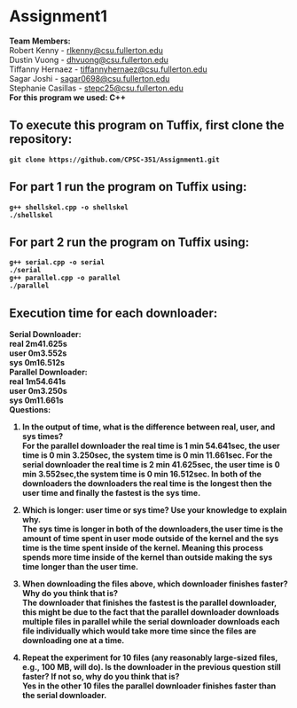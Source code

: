 # Assignment1
<b>Team Members:</b><br>
 Robert Kenny - rlkenny@csu.fullerton.edu<br>
 Dustin Vuong - dhvuong@csu.fullerton.edu<br>
 Tiffanny Hernaez - tiffannyhernaez@csu.fullerton.edu<br>
 Sagar Joshi - sagar0698@csu.fullerton.edu<br>
 Stephanie Casillas - stepc25@csu.fullerton.edu<br>
 <b>For this program we used: C++<b>

## To execute this program on Tuffix, first clone the repository:
`git clone https://github.com/CPSC-351/Assignment1.git`

## For part 1 run the program on Tuffix using:
`g++ shellskel.cpp -o shellskel`<br>
`./shellskel`
## For part 2 run the program on Tuffix using:
`g++ serial.cpp -o serial`<br>
`./serial`<br> 
`g++ parallel.cpp -o parallel`<br>
`./parallel `<br>
## Execution time for each downloader:
<b>Serial Downloader:</b><br>
real    2m41.625s<br>
user    0m3.552s<br>
sys     0m16.512s<br>
<b>Parallel Downloader:</b><br>
real    1m54.641s<br>
user    0m3.250s<br>
sys     0m11.661s<br>
<b>Questions:</b>
1. In the output of time, what is the difference between real, user, and sys times?<br>
For the parallel downloader the real time is 1 min 54.641sec, the user time is 0 min 3.250sec, the system time is 0 min 11.661sec.
For the serial downloader the real time is 2 min 41.625sec, the user time is 0 min 3.552sec,the system time is 0 min 16.512sec.
In both of the downloaders the downloaders the real time is the longest then the user time and finally the fastest is the sys time.

2. Which is longer: user time or sys time? Use your knowledge to explain why.<br>
The sys time is longer in both of the downloaders,the user time is the amount of time spent in user mode outside of the kernel 
and the sys time is the time spent inside of the kernel. Meaning this process spends more time inside of the kernel than outside making the sys time longer
than the user time.                                                                       

3. When downloading the files above, which downloader finishes faster? Why do you think
that is?<br>
The downloader that finishes the fastest is the parallel downloader, this might be due to the fact that the parallel downloader downloads multiple files 
in parallel while the serial downloader downloads each file individually which would take more time since the files are downloading one at a time.

4. Repeat the experiment for 10 files (any reasonably large-sized files, e.g., 100 MB, will do).
Is the downloader in the previous question still faster? If not so, why do you think that
is?<br>
Yes in the other 10 files the parallel downloader finishes faster than the serial downloader.
